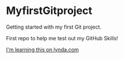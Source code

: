 # MyfirstGitproject
Getting started with my first Git project. 

First repo to help me test out my GitHub Skills!

[I'm learning this on lynda.com](www.lynda.com)